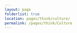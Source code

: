 ```yaml
---
layout: page
folderlist: true
location: pages/think/culture/
permalink: /pages/think/Culture
---
```

